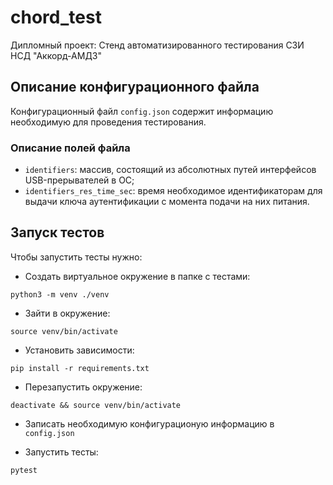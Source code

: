 # chord_test
Дипломный проект: Стенд автоматизированного тестирования СЗИ НСД "Аккорд-АМДЗ"

## Описание конфигурационного файла
Конфигурационный файл `config.json` содержит информацию необходимую для 
проведения тестирования.

### Описание полей файла
* `identifiers`: массив, состоящий из абсолютных путей интерфейсов 
USB-прерывателей в ОС;
* `identifiers_res_time_sec`: время необходимое идентификаторам для выдачи ключа
аутентификации с момента подачи на них питания.

## Запуск тестов
Чтобы запустить тесты нужно:

* Создать виртуальное окружение в папке с тестами:
```commandline
python3 -m venv ./venv
```

* Зайти в окружение:
```commandline
source venv/bin/activate
```

* Установить зависимости:
```commandline
pip install -r requirements.txt
```

* Перезапустить окружение:
```commandline
deactivate && source venv/bin/activate
```

* Записать необходимую конфигурационую информацию в `config.json`

* Запустить тесты:
```commandline
pytest
```